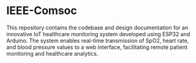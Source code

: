 # IEEE-Comsoc
This repository contains the codebase and design documentation for an innovative IoT healthcare monitoring system developed using ESP32 and Arduino. The system enables real-time transmission of SpO2, heart rate, and blood pressure values to a web interface, facilitating remote patient monitoring and healthcare analytics.
